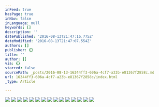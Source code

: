 ```yaml
---
inFeed: true
hasPage: true
inNav: false
inLanguage: null
keywords: []
description: ''
datePublished: '2016-08-13T21:47:16.775Z'
dateModified: '2016-08-13T21:47:07.554Z'
authors: []
publisher: {}
title: ''
author: []
via: {}
starred: false
sourcePath: _posts/2016-08-13-16344ff3-606a-4cf7-a23b-e81367f2858c.md
url: 16344ff3-606a-4cf7-a23b-e81367f2858c/index.html
_type: Article

---
```

![](https://the-grid-user-content.s3-us-west-2.amazonaws.com/418388fe-d108-4662-b45b-02dbb893ed17.jpg)
![](https://the-grid-user-content.s3-us-west-2.amazonaws.com/98c995b3-8fdb-4bd2-ba48-08b0f0008118.jpg)
![](https://the-grid-user-content.s3-us-west-2.amazonaws.com/13757bb6-f7f5-463d-b8df-e3572d99c8de.jpg)
![](https://the-grid-user-content.s3-us-west-2.amazonaws.com/ada7ad7b-e5bf-4b56-9f25-bfe45b3417c2.jpg)
![](https://the-grid-user-content.s3-us-west-2.amazonaws.com/a79d22c4-d734-487f-8206-7502b6d629e6.jpg)
![](https://the-grid-user-content.s3-us-west-2.amazonaws.com/d0e941ac-2dd1-4762-9466-3cd14276793c.jpg)
![](https://the-grid-user-content.s3-us-west-2.amazonaws.com/84d85c15-1990-4251-b58d-9829651c807c.jpg)
![](https://the-grid-user-content.s3-us-west-2.amazonaws.com/ed910f81-bdd5-48a5-b56c-85083e21828c.jpg)
![](https://the-grid-user-content.s3-us-west-2.amazonaws.com/4cc6bf21-6e19-4d90-b4fa-fa4f0f15d3fb.jpg)
![](https://the-grid-user-content.s3-us-west-2.amazonaws.com/451c424e-e000-4e85-89f0-c2ac3ba6690b.jpg)
![](https://the-grid-user-content.s3-us-west-2.amazonaws.com/6cec97a8-692f-41da-9e87-4ff9ebe1b1c3.jpg)
![](https://the-grid-user-content.s3-us-west-2.amazonaws.com/c872d34d-7f59-4801-944f-30b2849f5f00.jpg)
![](https://the-grid-user-content.s3-us-west-2.amazonaws.com/75146696-1ec4-4fbc-a9e9-f65a0a25cfa5.jpg)
![](https://the-grid-user-content.s3-us-west-2.amazonaws.com/f0bbcc47-3d5b-4e25-9e36-dda7c3b1c043.jpg)
![](https://the-grid-user-content.s3-us-west-2.amazonaws.com/ea31a92f-0acf-4c08-9785-b8e86feac36c.jpg)